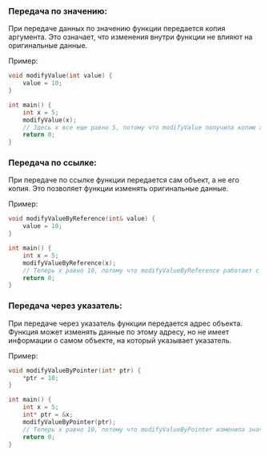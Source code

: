 ### Передача по значению:

При передаче данных по значению функции передается копия аргумента. Это означает, что изменения внутри функции не влияют на оригинальные данные.

Пример:

```cpp
void modifyValue(int value) {
    value = 10;
}

int main() {
    int x = 5;
    modifyValue(x);
    // Здесь x все еще равно 5, потому что modifyValue получила копию x
    return 0;
}
```

### Передача по ссылке:

При передаче по ссылке функции передается сам объект, а не его копия. Это позволяет функции изменять оригинальные данные.

Пример:

```cpp
void modifyValueByReference(int& value) {
    value = 10;
}

int main() {
    int x = 5;
    modifyValueByReference(x);
    // Теперь x равно 10, потому что modifyValueByReference работает с оригинальным x
    return 0;
}
```

### Передача через указатель:

При передаче через указатель функции передается адрес объекта. Функция может изменять данные по этому адресу, но не имеет информации о самом объекте, на который указывает указатель.

Пример:

```cpp
void modifyValueByPointer(int* ptr) {
    *ptr = 10;
}

int main() {
    int x = 5;
    int* ptr = &x;
    modifyValueByPointer(ptr);
    // Теперь x равно 10, потому что modifyValueByPointer изменила значение через указатель
    return 0;
}
```
